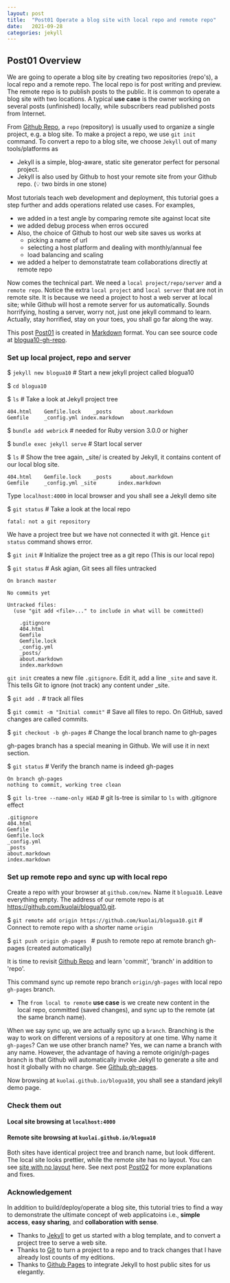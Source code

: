 ```yaml
---
layout: post
title:  "Post01 Operate a blog site with local repo and remote repo"
date:   2021-09-28
categories: jekyll
---
```


## Post01 Overview

We are going to operate a blog site by creating two repositories (repo's), a local repo and a remote repo. The local repo is for post writing and preview. The remote repo is to publish posts to the public. 
It is common to operate a blog site with two locations. A typical **use case** is the owner working on several posts (unfinished) locally, while subscribers read published posts from Internet.

From [Github Repo], a `repo` (repository) is usually used to organize a single project, e.g. a blog site. To make a project a repo, we use `git init` command. To convert a repo to a blog site, we choose `Jekyll` out of many tools/platforms as 
 - Jekyll is a simple, blog-aware, static site generator perfect for personal project. 
 - Jekyll is also used by Github to host your remote site from your Github repo.  (💡 two birds in one stone)

Most tutorials teach web development and deployment, this tutorial goes a step further and adds operations related use cases. For examples, 
 - we added in a test angle by comparing remote site against locat site
 - we added debug process when erros occured
 - Also, the choice of Github to host our web site saves us works at
   - picking a name of url
   - selecting a host platform and dealing with monthly/annual fee
   - load balancing and scaling
 - we added a helper to demonstatrate team collaborations directly at remote repo

Now comes the technical part. We need a `local project/repo/server` and a `remote repo`. Notice the extra `local project` and `local server` that are not in remote site. It is because we need a project to host a web server at local site; while Github will host a remote server for us automatically. Sounds horrifying, hosting a server, worry not, just one jekyll command to learn. Actually, stay horrified, stay on your toes, you shall go far along the way.

This post [Post01] is created in [Markdown] format. You can see source code at [blogua10-gh-repo].

### Set up local project, repo and server

  $ `jekyll new blogua10`  # Start a new jekyll project called blogua10

  $ `cd blogua10`  

  $ `ls`  # Take a look at Jekyll project tree
```
404.html	Gemfile.lock	_posts		about.markdown
Gemfile		_config.yml	index.markdown
```

  $ `bundle add webrick`  # needed for Ruby version 3.0.0 or higher

  $ `bundle exec jekyll serve`  # Start local server

  $ `ls` # Show the tree again, _site/ is created by Jekyll, it contains content of our local blog site.
  ```
404.html	Gemfile.lock	_posts		about.markdown
Gemfile		_config.yml	_site		index.markdown
```

  Type `localhost:4000` in local browser and you shall see a Jekyll demo site

  $ `git status` # Take a look at the local repo
```
fatal: not a git repository
```

  We have a project tree but we have not connected it with git. Hence `git status` command shows error.

  $ `git init`  # Initialize the project tree as a git repo (This is our local repo) 

  $ `git status` # Ask agian, Git sees all files untracked
```
On branch master

No commits yet

Untracked files:
  (use "git add <file>..." to include in what will be committed)

	.gitignore
	404.html
	Gemfile
	Gemfile.lock
	_config.yml
	_posts/
	about.markdown
	index.markdown
```

 `git init` creates a new file `.gitignore`. Edit it, add a line `_site` and save it. This tells Git to ignore (not track) any content under _site.

 $ `git add .`  # track all files

 $ `git commit -m "Initial commit"`  # Save all files to repo. On GitHub, saved changes are called commits.

 $ `git checkout -b gh-pages`  # Change the local branch name to gh-pages

 gh-pages branch has a special meaning in Github. We will use it in next section.

 $ `git status` # Verify the branch name is indeed gh-pages
```
On branch gh-pages
nothing to commit, working tree clean
```
 $ `git ls-tree --name-only HEAD` # git ls-tree is similar to `ls` with .gitignore effect
 ```
.gitignore
404.html
Gemfile
Gemfile.lock
_config.yml
_posts
about.markdown
index.markdown
```

### Set up remote repo and sync up with local repo

Create a repo with your browser at `github.com/new`. Name it `blogua10`. Leave everything empty. The address of our remote repo is at https://github.com/kuolai/blogua10.git.

 $ `git remote add origin https://github.com/kuolai/blogua10.git` # Connect to remote repo with a shorter name `origin`

 $ `git push origin gh-pages ` # push to remote repo at remote branch gh-pages (created automatically)

 It is time to revisit [Github Repo] and learn 'commit', 'branch' in addition to 'repo'.

 This command sync up remote repo branch `origin/gh-pages` with local repo `gh-pages` branch. 
  - The `from local to remote` **use case** is we create new content in the local repo, committed (saved changes), and sync up to the remote (at the same branch name).

 When we say sync up, we are actually sync up a `branch`. Branching is the way to work on different versions of a repository at one time. Why name it `gh-pages`? Can we use other branch name? Yes, we can name a branch with any name. However, the advantage of having a remote origin/gh-pages branch is that Github will automatically invoke Jekyll to generate a site and host it globally with no charge. See [Github gh-pages].

 Now browsing at `kuolai.github.io/blogua10`, you shall see a standard jekyll demo page.

### Check them out

#### Local site browsing at `localhost:4000`

#### Remote site browsing at `kuolai.github.io/blogua10`

Both sites have identical project tree and branch name, but look different. The local site looks prettier, while the remote site has no layout. You can see [site with no layout] here. See next post [Post02] for more explanations and fixes.

### Acknowledgement

In addition to build/deploy/operate a blog site, this tutorial tries to find a way to demonstrate the ultimate concept of web applicatoins i.e., **simple access**, **easy sharing**, and **collaboration with sense**.

 - Thanks to [Jekyll] to get us started with a blog template, and to convert a project tree to serve a web site.
 - Thanks to [Git] to turn a project to a repo and to track changes that I have already lost counts of my editions.
 - Thanks to [Github Pages] to integrate Jekyll to host public sites for us elegantly.

[jekyll]: https://jekyllrb.com/
[Github Repo]: https://guides.github.com/activities/hello-world/#repository
[git]: https://github.com/git-guides/install-git
[markdown]: https://www.markdownguide.org/basic-syntax/
[site with no layout]: https://kuolai.github.io/blogua07/
[Post01]: /jekyll/2021/09/28/post01.html
[Post02]: /jekyll/2021/09/28/post02.html
[Github gh-pages]: https://pages.github.com/
[Github Pages]: https://pages.github.com/
[blogua10-gh-repo]:   https://github.com/kuolai/blogua10
